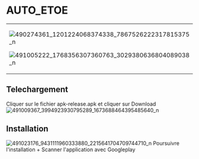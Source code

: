 # AUTO_ETOE
<table>
  <tr>
    <td>
    
![490274361_1201224068374338_7867526222317815375_n](https://github.com/user-attachments/assets/a0add7ec-132e-4c24-989c-dcabb0640572)

![491005222_1768356307360763_3029380636804089038_n](https://github.com/user-attachments/assets/175ed694-f9e8-4298-abd5-7c21c69dc2ad)


   </td>
  </tr>
</table>


## Telechargement
Cliquer sur le fichier apk-release.apk et cliquer sur Download
![491009367_3994923930795289_1673688464395485640_n](https://github.com/user-attachments/assets/0cff5489-70d1-497c-a160-987df5d92451)

## Installation
![491023176_9431111960333880_2215641704709744710_n](https://github.com/user-attachments/assets/561110eb-0648-4e70-983c-2fcffb17360b)
Poursuivre l'installation + Scanner l'application avec Googleplay




